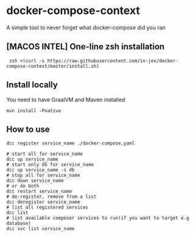 # docker-compose-context

A simple tool to never forget what docker-compose did you ran

## [MACOS INTEL] One-line zsh installation
```shell
 zsh <(curl -s https://raw.githubusercontent.com/in-jex/docker-compose-context/master/install.sh)
```

## Install locally
You need to have GraalVM and Maven installed
```shell
mvn install -Pnative
```

## How to use
```shell
dcc register service_name ./docker-compose.yaml

# start all for service_name
dcc up service_name
# start only db for service_name
dcc up service_name -s db
# stop all for service_name
dcc down service_name
# or do both
dcc restart service_name
# de-register, remove from a list
dcc deregister service_name
# list all registered services
dcc list
# list available composer services to run(if you want to target e.g database)
dcc svc list service_name
```
